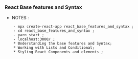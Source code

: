 ### React Base features and Syntax



* NOTES :
```
    - npx create-react-app react_base_features_and_syntax ;
    - cd react_base_features_and_syntax ;
    - yarn start ;
    - localhost:3000/ ;
    * Understanding the base features and Syntax;
    * Working with Lists and Conditional;
    * Styling React Components and elements ;

```
